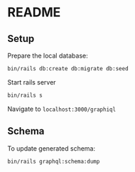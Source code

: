 # README

## Setup

Prepare the local database:

```bash
bin/rails db:create db:migrate db:seed
```

Start rails server

```bash
bin/rails s
```

Navigate to `localhost:3000/graphiql`

## Schema

To update generated schema:

```bash
bin/rails graphql:schema:dump
```
